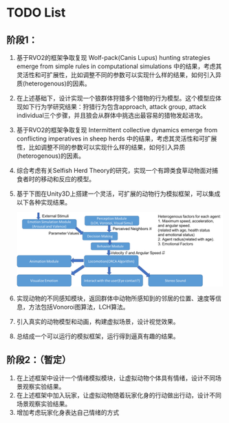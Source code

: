 # TODO List

## 阶段1：

1. 基于RVO2的框架争取复现 Wolf-pack(Canis Lupus) hunting strategies emerge from simple rules in computational simulations 中的结果，考虑其灵活性和可扩展性，比如调整不同的参数可以实现什么样的结果，如何引入异质(heterogenous)的因素。

2. 在上述基础下，设计实现一个狼群体狩猎多个猎物的行为模型。这个模型应体现如下行为学研究结果：狩猎行为包含approach, attack group, attack individual三个步骤，并且狼会从群体中挑选出最容易的猎物发起进攻。

3. 基于RVO2的框架争取复现 Intermittent collective dynamics emerge from conflicting imperatives in sheep herds 中的结果，考虑其灵活性和可扩展性，比如调整不同的参数可以实现什么样的结果，如何引入异质(heterogenous)的因素。

4. 综合考虑有关Selfish Herd Theory的研究，实现一个有蹄类食草动物面对捕食者时的移动和反应的模型。

5.  基于下图在Unity3D上搭建一个灵活，可扩展的动物行为模拟框架，可以集成以下各种实现结果。

     ![](framework.png)

6. 实现动物的不同感知模块，返回群体中动物所感知到的邻居的位置、速度等信息，方法包括Vonoroi图算法，LCH算法。

7. 引入真实的动物模型和动画，构建虚拟场景，设计视觉效果。

8. 总结成一个可以运行的模拟框架，运行得到逼真有趣的结果。

## 阶段2：（暂定）

1. 在上述框架中设计一个情绪模拟模块，让虚拟动物个体具有情绪，设计不同场景观察实验结果。
2. 在上述框架中加入玩家，让虚拟动物随着玩家化身的行动做出行动，设计不同场景观察实验结果。
3. 增加考虑玩家化身表达自己情绪的方式